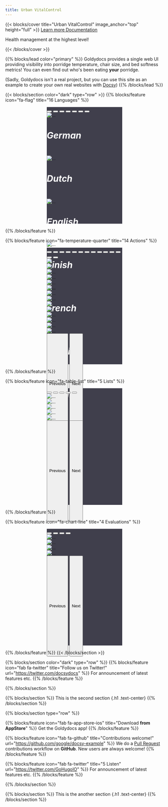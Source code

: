 ```yaml
---
title: Urban VitalControl
---
```


{{< blocks/cover title="Urban VitalControl" image_anchor="top" height="full" >}}
<a class="btn btn-lg btn-primary me-3 mb-4" href="#">
  Learn more <i class="fas fa-arrow-alt-circle-right ms-2"></i>
</a>
<a class="btn btn-lg btn-secondary me-3 mb-4" href="/docs/">
  Documentation<i class="fa-solid fa-book ms-2 "></i>
</a>
<p class="lead mt-5">Health management at the highest level!</p>
{{< /blocks/cover >}}

{{% blocks/lead color="primary" %}}
Goldydocs provides a single web UI providing visibility into porridge
temperature, chair size, and bed softness metrics! You can even find out who's
been eating **your** porridge.

(Sadly, Goldydocs isn't a real project, but you can use this site as an example
to create your own real websites with [Docsy](https://docsy.dev))
{{% /blocks/lead %}}


{{< blocks/section color="dark" type="row" >}}
{{% blocks/feature icon="fa-flag" title="16 Languages" %}}
<br>
<div id="carouselLanguagesAutoplaying" class="carousel slide" data-bs-ride="carousel" style="width: 240px; height: 370px; margin-left: auto; margin-right: auto; background-color: #403f4c">
    <div class="carousel-indicators">
    <button type="button" data-bs-target="#carouselLanguageIndicators" data-bs-slide-to="0" class="active" aria-current="true" aria-label="German"></button>
    <button type="button" data-bs-target="#carouselLanguageIndicators" data-bs-slide-to="1" aria-label="English"></button>
    <button type="button" data-bs-target="#carouselLanguageIndicators" data-bs-slide-to="2" aria-label="Dutch"></button>
    <button type="button" data-bs-target="#carouselLanguageIndicators" data-bs-slide-to="3" aria-label="Dutch"></button>
    <button type="button" data-bs-target="#carouselLanguageIndicators" data-bs-slide-to="4" aria-label="Dutch"></button>
    <button type="button" data-bs-target="#carouselLanguageIndicators" data-bs-slide-to="5" aria-label="Dutch"></button>
    <button type="button" data-bs-target="#carouselLanguageIndicators" data-bs-slide-to="6" aria-label="Dutch"></button>
    </div> 
<div class="carousel-inner">
    <div class="carousel-item active">
      <img src="/images/homescreen/german_main.png" alt="...">
      <div class="carousel-caption d-none d-md-block">
        <h5 style="font-size: 28px; color: white;">German</h5>
      </div>
    </div>
    <div class="carousel-item">
      <img src="/images/homescreen/dutch_main.png" alt="...">
      <div class="carousel-caption d-none d-md-block">
        <h5 style="font-size: 28px; color: white;">Dutch</h5>
      </div>
    </div>
    <div class="carousel-item">
      <img src="/images/homescreen/english_main.png" alt="...">
      <div class="carousel-caption d-none d-md-block">
        <h5 style="font-size: 28px; color: white;">English</h5>
      </div>
    </div>
    <div class="carousel-item">
    <img src="/images/homescreen/finnish_main2.png" alt="...">
      <div class="carousel-caption d-none d-md-block">
        <h5 style="font-size: 28px; color: white;">Finish</h5>
      </div>
    </div>
    <div class="carousel-item">
    <img src="/images/homescreen/french_main2.png" alt="...">
      <div class="carousel-caption d-none d-md-block">
        <h5 style="font-size: 28px; color: white;">French</h5>
      </div>
    </div>
    <div class="carousel-item">
    <img src="/images/homescreen/russisch_main.png" alt="...">
      <div class="carousel-caption d-none d-md-block">
        <h5 style="font-size: 28px; color: white;">Russian</h5>
      </div>
    </div>  
    <div class="carousel-item">
    <img src="/images/homescreen/spanisch_main.png" alt="...">
      <div class="carousel-caption d-none d-md-block">
        <h5 style="font-size: 28px; color: white;">Spanish</h5>
      </div>  
    </div>
  </div>
  <button class="carousel-control-prev" type="button" data-bs-target="#carouselLanguagesAutoplaying" data-bs-slide="prev" style="left: 0px; top: 0px; height: 320px;">
    <span class="carousel-control-prev-icon" aria-hidden="true"></span>
    <span class="visually-hidden">Previous</span>
  </button>
  <button class="carousel-control-next" type="button" data-bs-target="#carouselLanguagesAutoplaying" data-bs-slide="next" style="right: 0px; top: 0px; height: 320px;">
    <span class="carousel-control-next-icon" aria-hidden="true"></span>
    <span class="visually-hidden">Next</span>
  </button>
</div>

{{% /blocks/feature %}}

{{% blocks/feature icon="fa-temperature-quarter" title="14 Actions" %}}
<br>
<div id="carouselActionsAutoplaying" class="carousel slide" data-bs-ride="carousel" style="width: 240px; height: 370px; margin-left: auto; margin-right: auto; background-color: #403f4c">
    <div class="carousel-indicators">
    <button type="button" data-bs-target="#carouselActionsIndicators" data-bs-slide-to="0" class="active" aria-current="true" aria-label="German"></button>
    <button type="button" data-bs-target="#carouselActionsIndicators" data-bs-slide-to="1" aria-label="English"></button>
    <button type="button" data-bs-target="#carouselActionsIndicators" data-bs-slide-to="2" aria-label="Dutch"></button>
    <button type="button" data-bs-target="#carouselActionsIndicators" data-bs-slide-to="3" class="active" aria-current="true" aria-label="German"></button>
    <button type="button" data-bs-target="#carouselActionsIndicators" data-bs-slide-to="4" aria-label="English"></button>
    <button type="button" data-bs-target="#carouselActionsIndicators" data-bs-slide-to="5" aria-label="Dutch"></button>
    <button type="button" data-bs-target="#carouselActionsIndicators" data-bs-slide-to="6" class="active" aria-current="true" aria-label="German"></button>
    <button type="button" data-bs-target="#carouselActionsIndicators" data-bs-slide-to="7" aria-label="English"></button>
    <button type="button" data-bs-target="#carouselActionsIndicators" data-bs-slide-to="8" aria-label="Dutch"></button>
    <button type="button" data-bs-target="#carouselActionsIndicators" data-bs-slide-to="9" class="active" aria-current="true" aria-label="German"></button>
    <button type="button" data-bs-target="#carouselActionsIndicators" data-bs-slide-to="10" aria-label="English"></button>
    <button type="button" data-bs-target="#carouselActionsIndicators" data-bs-slide-to="11" aria-label="Dutch"></button>
    <button type="button" data-bs-target="#carouselActionsIndicators" data-bs-slide-to="12" class="active" aria-current="true" aria-label="German"></button>
    <button type="button" data-bs-target="#carouselActionsIndicators" data-bs-slide-to="13" aria-label="English"></button>
  </div>
<div class="carousel-inner">
    <div class="carousel-item active">
      <img src="/images/homescreen/english_actions.png" alt="...">
    </div>
    <div class="carousel-item">
      <img src="/images/homescreen/english_actionsW.png" alt="...">
    </div>
    <div class="carousel-item">
      <img src="/images/homescreen/english_actionsB.png" alt="...">
    </div>
    <div class="carousel-item">
      <img src="/images/homescreen/english_actionsA.png" alt="...">
    </div>
    <div class="carousel-item">
      <img src="/images/homescreen/english_actionsAL.png" alt="...">
    </div>
    <div class="carousel-item">
      <img src="/images/homescreen/english_actionsBE.png" alt="...">
    </div>
    <div class="carousel-item">
      <img src="/images/homescreen/english_actionsT.png" alt="...">
    </div>
    <div class="carousel-item">
      <img src="/images/homescreen/english_actionsAE.png" alt="...">
    </div>
    <div class="carousel-item">
      <img src="/images/homescreen/english_actionsAB.png" alt="...">
    </div>
    <div class="carousel-item">
      <img src="/images/homescreen/english_actionsTV.png" alt="...">
    </div>
    <div class="carousel-item">
      <img src="/images/homescreen/english_actionsTZ.png" alt="...">
    </div>
    <div class="carousel-item">
      <img src="/images/homescreen/english_actionsTA.png" alt="...">
    </div>      
    <div class="carousel-item">
      <img src="/images/homescreen/english_actionsOZ.png" alt="...">
    </div>   
    <div class="carousel-item">
      <img src="/images/homescreen/english_actionsOZE.png" alt="...">
    </div>             
  </div>
  <button class="carousel-control-prev" type="button" data-bs-target="#carouselActionsAutoplaying" data-bs-slide="prev" style="left: 0px; top: 0px; height: 320px;">
    <span class="carousel-control-prev-icon" aria-hidden="true"></span>
    <span class="visually-hidden">Previous</span>
  </button>
  <button class="carousel-control-next" type="button" data-bs-target="#carouselActionsAutoplaying" data-bs-slide="next" style="right: 0px; top: 0px; height: 320px;">
    <span class="carousel-control-next-icon" aria-hidden="true"></span>
    <span class="visually-hidden">Next</span>
  </button>
</div>

{{% /blocks/feature %}}

{{% blocks/feature icon="fa-table-list" title="5 Lists" %}}
<br>
<div id="carouselListsAutoplaying" class="carousel slide" data-bs-ride="carousel" style="width: 240px; height: 370px; background-color: #403f4c ;margin-left: auto; margin-right: auto;">
    <div class="carousel-indicators">
    <button type="button" data-bs-target="#carouselListsIndicators" data-bs-slide-to="0" class="active" aria-current="true" aria-label="German"></button>
    <button type="button" data-bs-target="#carouselListsIndicators" data-bs-slide-to="1" aria-label="English"></button>
    <button type="button" data-bs-target="#carouselListsIndicators" data-bs-slide-to="2" aria-label="Dutch"></button>
    <button type="button" data-bs-target="#carouselListsIndicators" data-bs-slide-to="3" class="active" aria-current="true" aria-label="German"></button>
    <button type="button" data-bs-target="#carouselListsIndicators" data-bs-slide-to="4" aria-label="English"></button>
  </div>
<div class="carousel-inner">
    <div class="carousel-item active">
      <img src="/images/homescreen/english_lists.png" alt="...">
    </div>
    <div class="carousel-item">
      <img src="/images/homescreen/english_listsBE.png" alt="...">
    </div>
    <div class="carousel-item">
      <img src="/images/homescreen/english_listsAK.png" alt="...">
    </div>
    <div class="carousel-item">
      <img src="/images/homescreen/english_listsFM.png" alt="...">
    </div>
    <div class="carousel-item">
      <img src="/images/homescreen/english_listsTK.png" alt="...">
    </div>
  </div>
  <button class="carousel-control-prev" type="button" data-bs-target="#carouselListsAutoplaying" data-bs-slide="prev" style="left: 0px; top: 0px; height: 320px;">
    <span class="carousel-control-prev-icon" aria-hidden="true"></span>
    <span class="visually-hidden">Previous</span>
  </button>
  <button class="carousel-control-next" type="button" data-bs-target="#carouselListsAutoplaying" data-bs-slide="next" style="right: 0px; top: 0px; height: 320px;">
    <span class="carousel-control-next-icon" aria-hidden="true"></span>
    <span class="visually-hidden">Next</span>
  </button>
</div>

{{% /blocks/feature %}}

{{% blocks/feature icon="fa-chart-line" title="4 Evaluations" %}}
<br>
<div id="carouselEvaluationAutoplaying" class="carousel slide" data-bs-ride="carousel" style="width: 240px; height: 370px; background-color: #403f4c ;margin-left: auto; margin-right: auto;">
    <div class="carousel-indicators">
    <button type="button" data-bs-target="#carouselListsIndicators" data-bs-slide-to="0" class="active" aria-current="true" aria-label="German"></button>
    <button type="button" data-bs-target="#carouselListsIndicators" data-bs-slide-to="1" aria-label="English"></button>
    <button type="button" data-bs-target="#carouselListsIndicators" data-bs-slide-to="3" aria-label="Dutch"></button>
    <button type="button" data-bs-target="#carouselListsIndicators" data-bs-slide-to="4" class="active" aria-current="true" aria-label="German"></button>
  </div>
<div class="carousel-inner">
    <div class="carousel-item active">
      <img src="/images/homescreen/english_evaluation.png" alt="...">
    </div>
    <div class="carousel-item">
      <img src="/images/homescreen/english_evaluationT.png" alt="...">
    </div>
    <div class="carousel-item">
      <img src="/images/homescreen/english_evaluationB.png" alt="...">
    </div>
    <div class="carousel-item">
      <img src="/images/homescreen/english_evaluationV.png" alt="...">
    </div>
  </div>
  <button class="carousel-control-prev" type="button" data-bs-target="#carouselEvaluationAutoplaying" data-bs-slide="prev" style="left: 0px; top: 0px; height: 320px;">
    <span class="carousel-control-prev-icon" aria-hidden="true"></span>
    <span class="visually-hidden">Previous</span>
  </button>
  <button class="carousel-control-next" type="button" data-bs-target="#carouselEvaluationAutoplaying" data-bs-slide="next" style="right: 0px; top: 0px; height: 320px;">
    <span class="carousel-control-next-icon" aria-hidden="true"></span>
    <span class="visually-hidden">Next</span>
  </button>
</div>

{{% /blocks/feature %}}
{{< /blocks/section >}}


{{% blocks/section color="dark" type="row" %}}
{{% blocks/feature icon="fab fa-twitter" title="Follow us on Twitter!" url="https://twitter.com/docsydocs" %}}
For announcement of latest features etc.
{{% /blocks/feature %}}


{{% /blocks/section %}}


{{% blocks/section %}}
This is the second section
{.h1 .text-center}
{{% /blocks/section %}}


{{% blocks/section type="row" %}}

{{% blocks/feature icon="fab fa-app-store-ios" title="Download **from AppStore**" %}}
Get the Goldydocs app!
{{% /blocks/feature %}}

{{% blocks/feature icon="fab fa-github" title="Contributions welcome!"
    url="https://github.com/google/docsy-example" %}}
We do a [Pull Request](https://github.com/google/docsy-example/pulls)
contributions workflow on **GitHub**. New users are always welcome!
{{% /blocks/feature %}}

{{% blocks/feature icon="fab fa-twitter" title="5 Listen"
    url="https://twitter.com/GoHugoIO" %}}
For announcement of latest features etc.
{{% /blocks/feature %}}

{{% /blocks/section %}}


{{% blocks/section %}}
This is the another section
{.h1 .text-center}
{{% /blocks/section %}}

